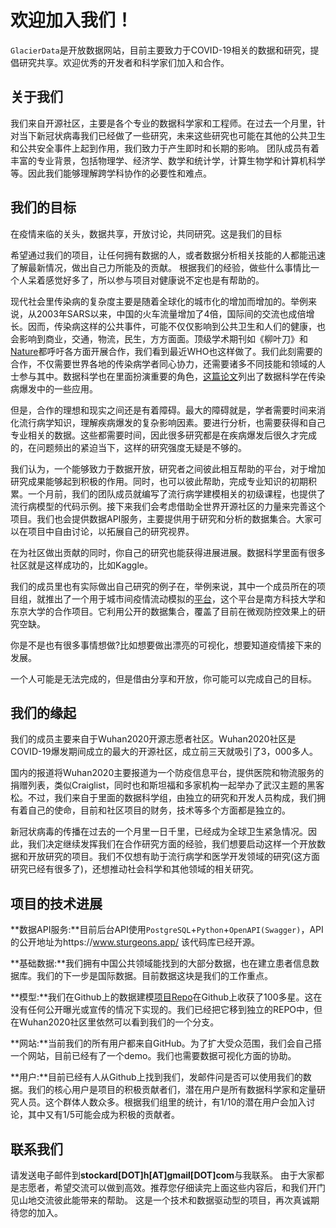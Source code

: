 # 欢迎加入我们！

`GlacierData`是开放数据网站，目前主要致力于COVID-19相关的数据和研究，提倡研究共享。欢迎优秀的开发者和科学家们加入和合作。

## 关于我们

我们来自开源社区，主要是各个专业的数据科学家和工程师。在过去一个月里，针对当下新冠状病毒我们已经做了一些研究，未来这些研究也可能在其他的公共卫生和公共安全事件上起到作用，我们致力于产生即时和长期的影响。
团队成员有着丰富的专业背景，包括物理学、经济学、数学和统计学，计算生物学和计算机科学等。因此我们能够理解跨学科协作的必要性和难点。

## 我们的目标

在疫情来临的关头，数据共享，开放讨论，共同研究。这是我们的目标

希望通过我们的项目，让任何拥有数据的人，或者数据分析相关技能的人都能迅速了解最新情况，做出自己力所能及的贡献。
根据我们的经验，做些什么事情比一个人呆着感觉好多了，所以参与项目对健康说不定也是有帮助的。

现代社会里传染病的复杂度主要是随着全球化的城市化的增加而增加的。举例来说，从2003年SARS以来，中国的火车流量增加了4倍，国际间的交流也成倍增长。因而，传染病这样的公共事件，可能不仅仅影响到公共卫生和人们的健康，也会影响到商业，交通，物流，民生，方方面面。顶级学术期刊如《柳叶刀》和[Nature](https://www.nature.com/articles/s41586-019-1717-y)都呼吁各方面开展合作，我们看到最近WHO也这样做了。我们此刻需要的合作，不仅需要世界各地的传染病学者同心协力，还需要诸多不同技能和领域的人士参与其中。数据科学也在里面扮演重要的角色，[这篇论文](https://royalsocietypublishing.org/doi/pdf/10.1098/rstb.2018.0276)列出了数据科学在传染病爆发中的一些应用。

但是，合作的理想和现实之间还是有着障碍。最大的障碍就是，学者需要时间来消化流行病学知识，理解疾病爆发的复杂影响因素。要进行分析，也需要获得和自己专业相关的数据。这些都需要时间，因此很多研究都是在疾病爆发后很久才完成的，在问题频出的紧迫当下，这样的研究强度无疑是不够的。

我们认为，一个能够致力于数据开放，研究者之间彼此相互帮助的平台，对于增加研究成果能够起到积极的作用。同时，也可以彼此帮助，完成专业知识的初期积累。一个月前，我们的团队成员就编写了流行病学建模相关的初级课程，也提供了流行病模型的代码示例。接下来我们会考虑借助全世界开源社区的力量来完善这个项目。我们也会提供数据API服务，主要提供用于研究和分析的数据集合。大家可以在项目中自由讨论，以拓展自己的研究视界。

在为社区做出贡献的同时，你自己的研究也能获得进展进展。数据科学里面有很多社区就是这样成功的，比如Kaggle。

我们的成员里也有实际做出自己研究的例子在，举例来说，其中一个成员所在的项目组，就推出了一个用于城市间疫情流动模拟的[平台](https://newshub.sustech.edu.cn/zh/html/202002/34047.html?from=timeline&isappinstalled=0)，这个平台是南方科技大学和东京大学的合作项目。它利用公开的数据集合，覆盖了目前在微观防控效果上的研究空缺。

你是不是也有很多事情想做?比如想要做出漂亮的可视化，想要知道疫情接下来的发展。

一个人可能是无法完成的，但是借由分享和开放，你可能可以完成自己的目标。

## 我们的缘起

我们的成员主要来自于Wuhan2020开源志愿者社区。Wuhan2020社区是COVID-19爆发期间成立的最大的开源社区，成立前三天就吸引了3，000多人。

国内的报道将Wuhan2020主要报道为一个防疫信息平台，提供医院和物流服务的捐赠列表，类似Craiglist，同时也和斯坦福和多家机构一起举办了武汉主题的黑客松。不过，我们来自于里面的数据科学组，由独立的研究和开发人员构成，我们拥有着自己的使命，目前和社区项目的财务，技术等多个方面都是独立的。

新冠状病毒的传播在过去的一个月里一日千里，已经成为全球卫生紧急情况。因此，我们决定继续发挥我们在合作研究方面的经验，我们想要启动这样一个开放数据和开放研究的项目。我们不仅想有助于流行病学和医学开发领域的研究(这方面研究已经有很多了)，还想推动社会科学和其他领域的相关研究。

## 项目的技术进展

**数据API服务:**目前后台API使用`PostgreSQL`+`Python`+`OpenAPI(Swagger)`，API的公开地址为https://www.sturgeons.app/
该代码库已经开源。

**基础数据:**我们拥有中国公共领域能找到的大部分数据，也在建立患者信息数据库。我们的下一步是国际数据。目前数据这块是我们的工作重点。

**模型:**我们在Github上的数据建模[项目Repo](https://github.com/wuhan2020/Covid-19-data-science)在Github上收获了100多星。这在没有任何公开曝光或宣传的情况下实现的。我们已经把它移到独立的REPO中，但在Wuhan2020社区里依然可以看到我们的一个分支。

**网站:**当前我们的所有用户都来自GitHub。为了扩大受众范围，我们会自己搭一个网站，目前已经有了一个demo。我们也需要数据可视化方面的协助。

**用户:**目前已经有人从Github上找到我们，发邮件问是否可以使用我们的数据。我们的核心用户是项目的积极贡献者们，潜在用户是所有数据科学家和定量研究人员。这个群体人数众多。根据我们组里的统计，有1/10的潜在用户会加入讨论，其中又有1/5可能会成为积极的贡献者。


## 联系我们

请发送电子邮件到**stockard[DOT]h[AT]gmail[DOT]com**与我联系。
由于大家都是志愿者，希望交流可以做到高效。推荐您仔细读完上面这些内容后，和我们开门见山地交流彼此能带来的帮助。
这是一个技术和数据驱动型的项目，再次真诚期待您的加入。

